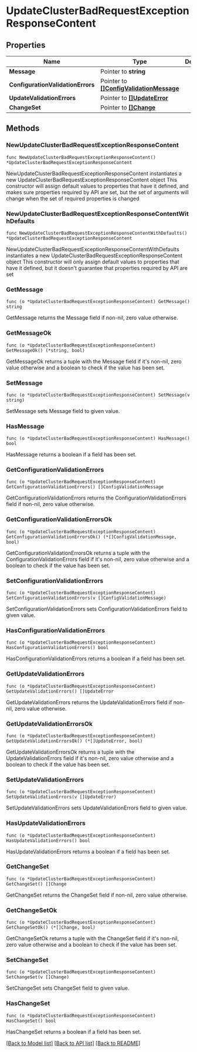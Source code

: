 # UpdateClusterBadRequestExceptionResponseContent

## Properties

Name | Type | Description | Notes
------------ | ------------- | ------------- | -------------
**Message** | Pointer to **string** |  | [optional] 
**ConfigurationValidationErrors** | Pointer to [**[]ConfigValidationMessage**](ConfigValidationMessage.md) |  | [optional] 
**UpdateValidationErrors** | Pointer to [**[]UpdateError**](UpdateError.md) |  | [optional] 
**ChangeSet** | Pointer to [**[]Change**](Change.md) |  | [optional] 

## Methods

### NewUpdateClusterBadRequestExceptionResponseContent

`func NewUpdateClusterBadRequestExceptionResponseContent() *UpdateClusterBadRequestExceptionResponseContent`

NewUpdateClusterBadRequestExceptionResponseContent instantiates a new UpdateClusterBadRequestExceptionResponseContent object
This constructor will assign default values to properties that have it defined,
and makes sure properties required by API are set, but the set of arguments
will change when the set of required properties is changed

### NewUpdateClusterBadRequestExceptionResponseContentWithDefaults

`func NewUpdateClusterBadRequestExceptionResponseContentWithDefaults() *UpdateClusterBadRequestExceptionResponseContent`

NewUpdateClusterBadRequestExceptionResponseContentWithDefaults instantiates a new UpdateClusterBadRequestExceptionResponseContent object
This constructor will only assign default values to properties that have it defined,
but it doesn't guarantee that properties required by API are set

### GetMessage

`func (o *UpdateClusterBadRequestExceptionResponseContent) GetMessage() string`

GetMessage returns the Message field if non-nil, zero value otherwise.

### GetMessageOk

`func (o *UpdateClusterBadRequestExceptionResponseContent) GetMessageOk() (*string, bool)`

GetMessageOk returns a tuple with the Message field if it's non-nil, zero value otherwise
and a boolean to check if the value has been set.

### SetMessage

`func (o *UpdateClusterBadRequestExceptionResponseContent) SetMessage(v string)`

SetMessage sets Message field to given value.

### HasMessage

`func (o *UpdateClusterBadRequestExceptionResponseContent) HasMessage() bool`

HasMessage returns a boolean if a field has been set.

### GetConfigurationValidationErrors

`func (o *UpdateClusterBadRequestExceptionResponseContent) GetConfigurationValidationErrors() []ConfigValidationMessage`

GetConfigurationValidationErrors returns the ConfigurationValidationErrors field if non-nil, zero value otherwise.

### GetConfigurationValidationErrorsOk

`func (o *UpdateClusterBadRequestExceptionResponseContent) GetConfigurationValidationErrorsOk() (*[]ConfigValidationMessage, bool)`

GetConfigurationValidationErrorsOk returns a tuple with the ConfigurationValidationErrors field if it's non-nil, zero value otherwise
and a boolean to check if the value has been set.

### SetConfigurationValidationErrors

`func (o *UpdateClusterBadRequestExceptionResponseContent) SetConfigurationValidationErrors(v []ConfigValidationMessage)`

SetConfigurationValidationErrors sets ConfigurationValidationErrors field to given value.

### HasConfigurationValidationErrors

`func (o *UpdateClusterBadRequestExceptionResponseContent) HasConfigurationValidationErrors() bool`

HasConfigurationValidationErrors returns a boolean if a field has been set.

### GetUpdateValidationErrors

`func (o *UpdateClusterBadRequestExceptionResponseContent) GetUpdateValidationErrors() []UpdateError`

GetUpdateValidationErrors returns the UpdateValidationErrors field if non-nil, zero value otherwise.

### GetUpdateValidationErrorsOk

`func (o *UpdateClusterBadRequestExceptionResponseContent) GetUpdateValidationErrorsOk() (*[]UpdateError, bool)`

GetUpdateValidationErrorsOk returns a tuple with the UpdateValidationErrors field if it's non-nil, zero value otherwise
and a boolean to check if the value has been set.

### SetUpdateValidationErrors

`func (o *UpdateClusterBadRequestExceptionResponseContent) SetUpdateValidationErrors(v []UpdateError)`

SetUpdateValidationErrors sets UpdateValidationErrors field to given value.

### HasUpdateValidationErrors

`func (o *UpdateClusterBadRequestExceptionResponseContent) HasUpdateValidationErrors() bool`

HasUpdateValidationErrors returns a boolean if a field has been set.

### GetChangeSet

`func (o *UpdateClusterBadRequestExceptionResponseContent) GetChangeSet() []Change`

GetChangeSet returns the ChangeSet field if non-nil, zero value otherwise.

### GetChangeSetOk

`func (o *UpdateClusterBadRequestExceptionResponseContent) GetChangeSetOk() (*[]Change, bool)`

GetChangeSetOk returns a tuple with the ChangeSet field if it's non-nil, zero value otherwise
and a boolean to check if the value has been set.

### SetChangeSet

`func (o *UpdateClusterBadRequestExceptionResponseContent) SetChangeSet(v []Change)`

SetChangeSet sets ChangeSet field to given value.

### HasChangeSet

`func (o *UpdateClusterBadRequestExceptionResponseContent) HasChangeSet() bool`

HasChangeSet returns a boolean if a field has been set.


[[Back to Model list]](../README.md#documentation-for-models) [[Back to API list]](../README.md#documentation-for-api-endpoints) [[Back to README]](../README.md)


